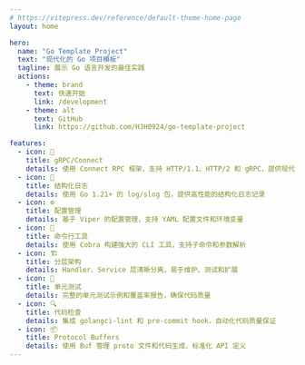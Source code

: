 ```yaml
---
# https://vitepress.dev/reference/default-theme-home-page
layout: home

hero:
  name: "Go Template Project"
  text: "现代化的 Go 项目模板"
  tagline: 展示 Go 语言开发的最佳实践
  actions:
    - theme: brand
      text: 快速开始
      link: /development
    - theme: alt
      text: GitHub
      link: https://github.com/HJH0924/go-template-project

features:
  - icon: 🚀
    title: gRPC/Connect
    details: 使用 Connect RPC 框架，支持 HTTP/1.1、HTTP/2 和 gRPC，提供现代化的 API 服务
  - icon: 📝
    title: 结构化日志
    details: 使用 Go 1.21+ 的 log/slog 包，提供高性能的结构化日志记录
  - icon: ⚙️
    title: 配置管理
    details: 基于 Viper 的配置管理，支持 YAML 配置文件和环境变量
  - icon: 🎯
    title: 命令行工具
    details: 使用 Cobra 构建强大的 CLI 工具，支持子命令和参数解析
  - icon: 🏗️
    title: 分层架构
    details: Handler、Service 层清晰分离，易于维护、测试和扩展
  - icon: 🧪
    title: 单元测试
    details: 完整的单元测试示例和覆盖率报告，确保代码质量
  - icon: 🔍
    title: 代码检查
    details: 集成 golangci-lint 和 pre-commit hook，自动化代码质量保证
  - icon: 📦
    title: Protocol Buffers
    details: 使用 Buf 管理 proto 文件和代码生成，标准化 API 定义
---
```


